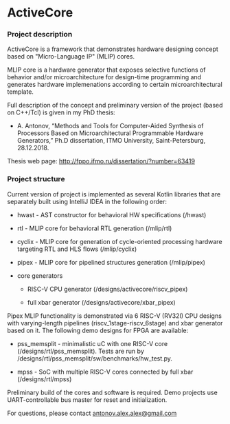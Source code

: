 # ActiveCore

### Project description

ActiveCore is a framework that demonstrates hardware designing concept based on "Micro-Language IP" (MLIP) cores.

MLIP core is a hardware generator that exposes selective functions of behavior and/or microarchitecture for design-time programming and generates hardware implemenations according to certain microarchitectural template.

Full description of the concept and preliminary version of the project (based on C++/Tcl) is given in my PhD thesis:

* A. Antonov, “Methods and Tools for Computer-Aided Synthesis of Processors Based on Microarchitectural Programmable Hardware Generators,” Ph.D dissertation, ITMO University, Saint-Petersburg, 28.12.2018.

Thesis web page: http://fppo.ifmo.ru/dissertation/?number=63419

### Project structure

Current version of project is implemented as several Kotlin libraries that are separately built using IntelliJ IDEA in the following order:

* hwast - AST constructor for behavioral HW specifications (/hwast)

* rtl - MLIP core for behavioral RTL generation (/mlip/rtl)

* cyclix - MLIP core for generation of cycle-oriented processing hardware targeting RTL and HLS flows (/mlip/cyclix)

* pipex - MLIP core for pipelined structures generation (/mlip/pipex)

* core generators

	* RISC-V CPU generator (/designs/activecore/riscv_pipex)

	* full xbar generator (/designs/activecore/xbar_pipex)

Pipex MLIP functionality is demonstrated via 6 RISC-V (RV32I) CPU designs with varying-length pipelines (riscv_1stage-riscv_6stage) and xbar generator based on it. The following demo designs for FPGA are available:

* pss_memsplit - minimalistic uC with one RISC-V core (/designs/rtl/pss_memsplit). Tests are run by /designs/rtl/pss_memsplit/sw/benchmarks/hw_test.py.

* mpss - SoC with multiple RISC-V cores connected by full xbar (/designs/rtl/mpss)

Preliminary build of the cores and software is required. Demo projects use UART-controllable bus master for reset and initialization.

For questions, please contact antonov.alex.alex@gmail.com
